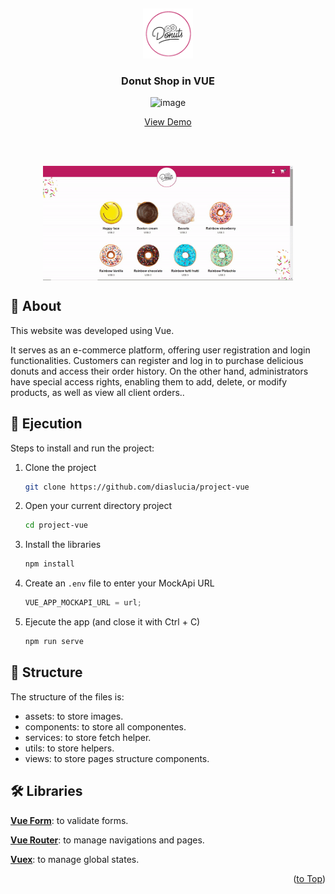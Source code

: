 <a id="readme-top"></a>
<br />

<div align="center">
  <a href="https://github.com/othneildrew/Best-README-Template">
    <img src="src/assets/logo.png" alt="Logo" width="80" height="80">
  </a>
  <h3 align="center">Donut Shop in VUE</h3>

  <div >
  
  ![image](https://img.shields.io/badge/Vue%20js-35495E?style=for-the-badge&logo=vuedotjs&logoColor=4FC08D)

<a href="https://project-jmnhkxgaq-diaslucia.vercel.app/">View Demo</a>

  </div>
  
   <br/>
     <br/>
</div>

<p align="center">
  <img src="src/assets/gif.gif" width="400" align=center />
</p>

## 🔎 About

This website was developed using Vue.

It serves as an e-commerce platform, offering user registration and login functionalities. Customers can register and log in to purchase delicious donuts and access their order history. On the other hand, administrators have special access rights, enabling them to add, delete, or modify products, as well as view all client orders..

## 🚀 Ejecution

Steps to install and run the project:

1. Clone the project
   ```sh
   git clone https://github.com/diaslucia/project-vue
   ```
2. Open your current directory project
   ```sh
   cd project-vue
   ```
3. Install the libraries
   ```sh
   npm install
   ```
4. Create an `.env` file to enter your MockApi URL
   ```js
   VUE_APP_MOCKAPI_URL = url;
   ```
5. Ejecute the app (and close it with Ctrl + C)

   ```sh
   npm run serve
   ```

## 📂 Structure

The structure of the files is:

- assets: to store images.
- components: to store all componentes.
- services: to store fetch helper.
- utils: to store helpers.
- views: to store pages structure components.

## 🛠 Libraries

**[Vue Form](https://vueform.com/)**: to validate forms.

**[Vue Router](https://router.vuejs.org/)**: to manage navigations and pages.

**[Vuex](https://vuex.vuejs.org/)**: to manage global states.

<p align="right">(<a href="#readme-top">to Top</a>)</p>
